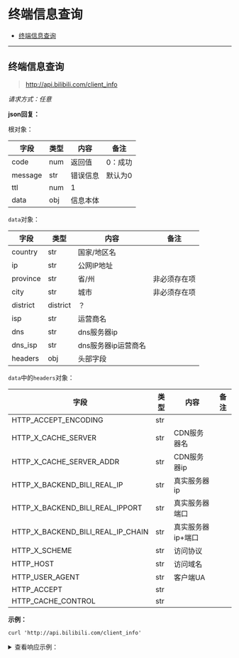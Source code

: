 # 终端信息查询

- [终端信息查询](#终端信息查询)

---

## 终端信息查询

>  http://api.bilibili.com/client_info

*请求方式：任意*

**json回复：**

根对象：

| 字段    | 类型 | 内容     | 备注    |
| ------- | ---- | -------- | ------- |
| code    | num  | 返回值   | 0：成功 |
| message | str  | 错误信息 | 默认为0 |
| ttl     | num  | 1        |         |
| data    | obj  | 信息本体 |         |

`data`对象：

| 字段     | 类型     | 内容                | 备注         |
| -------- | -------- | ------------------- | ------------ |
| country  | str      | 国家/地区名         |              |
| ip       | str      | 公网IP地址          |              |
| province | str      | 省/州               | 非必须存在项 |
| city     | str      | 城市                | 非必须存在项 |
| district | district | ？                  |              |
| isp      | str      | 运营商名            |              |
| dns      | str      | dns服务器ip         |              |
| dns_isp  | str      | dns服务器ip运营商名 |              |
| headers  | obj      | 头部字段            |              |

`data`中的`headers`对象：

| 字段                              | 类型 | 内容              | 备注 |
| --------------------------------- | ---- | ----------------- | ---- |
| HTTP_ACCEPT_ENCODING              | str  |                   |      |
| HTTP_X_CACHE_SERVER               | str  | CDN服务器名       |      |
| HTTP_X_CACHE_SERVER_ADDR          | str  | CDN服务器ip       |      |
| HTTP_X_BACKEND_BILI_REAL_IP       | str  | 真实服务器ip      |      |
| HTTP_X_BACKEND_BILI_REAL_IPPORT   | str  | 真实服务器端口    |      |
| HTTP_X_BACKEND_BILI_REAL_IP_CHAIN | str  | 真实服务器ip+端口 |      |
| HTTP_X_SCHEME                     | str  | 访问协议          |      |
| HTTP_HOST                         | str  | 访问域名          |      |
| HTTP_USER_AGENT                   | str  | 客户端UA          |      |
| HTTP_ACCEPT                       | str  |                   |      |
| HTTP_CACHE_CONTROL                | str  |                   |      |

**示例：**

```shell
curl 'http://api.bilibili.com/client_info'
```

<details>
<summary>查看响应示例：</summary>


```json
{
    "code": 0,
    "message": "ok",
    "data": {
        "country": "中国",
        "ip": "36.40.120.140",
        "province": "陕西",
        "city": "渭南",
        "district": null,
        "isp": "电信",
        "dns": null,
        "dns_isp": null,
        "headers": {
            "HTTP_ACCEPT_ENCODING": "gzip",
            "HTTP_X_CACHE_SERVER": "ks-bj-webcdn-07",
            "HTTP_X_CACHE_SERVER_ADDR": "10.33.2.170",
            "HTTP_X_BACKEND_BILI_REAL_IP": "36.40.120.140",
            "HTTP_X_BACKEND_BILI_REAL_IPPORT": "22058",
            "HTTP_X_BACKEND_BILI_REAL_IP_CHAIN": "36.40.120.140:22058",
            "HTTP_X_SCHEME": "https",
            "HTTP_HOST": "api.bilibili.com",
            "HTTP_USER_AGENT": "PostmanRuntime/7.26.8",
            "HTTP_ACCEPT": "*/*",
            "HTTP_CACHE_CONTROL": "no-cache"
        }
    }
}
```

</details>


